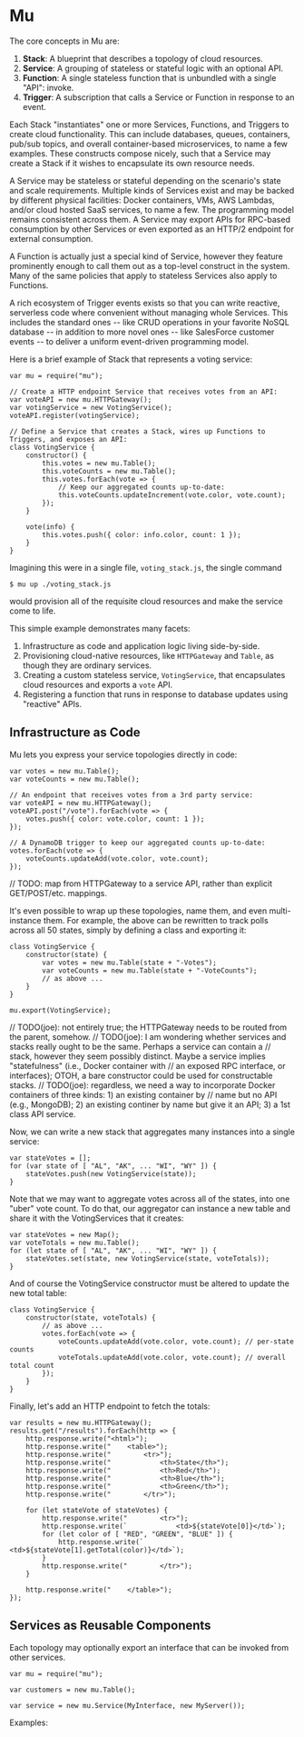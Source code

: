 # Mu

The core concepts in Mu are:

1. **Stack**: A blueprint that describes a topology of cloud resources.
2. **Service**: A grouping of stateless or stateful logic with an optional API.
3. **Function**: A single stateless function that is unbundled with a single "API": invoke.
4. **Trigger**: A subscription that calls a Service or Function in response to an event.

Each Stack "instantiates" one or more Services, Functions, and Triggers to create cloud functionality.  This can include
databases, queues, containers, pub/sub topics, and overall container-based microservices, to name a few examples.  These
constructs compose nicely, such that a Service may create a Stack if it wishes to encapsulate its own resource needs.

A Service may be stateless or stateful depending on the scenario's state and scale requirements.  Multiple kinds of
Services exist and may be backed by different physical facilities: Docker containers, VMs, AWS Lambdas, and/or cloud
hosted SaaS services, to name a few.  The programming model remains consistent across them.  A Service may export APIs
for RPC-based consumption by other Services or even exported as an HTTP/2 endpoint for external consumption.

A Function is actually just a special kind of Service, however they feature prominently enough to call them out as a
top-level construct in the system.  Many of the same policies that apply to stateless Services also apply to Functions.

A rich ecosystem of Trigger events exists so that you can write reactive, serverless code where convenient without
managing whole Services.  This includes the standard ones -- like CRUD operations in your favorite NoSQL database -- in
addition to more novel ones -- like SalesForce customer events -- to deliver a uniform event-driven programming model.

Here is a brief example of Stack that represents a voting service:

    var mu = require("mu");
    
    // Create a HTTP endpoint Service that receives votes from an API:
    var voteAPI = new mu.HTTPGateway();
    var votingService = new VotingService();
    voteAPI.register(votingService);
    
    // Define a Service that creates a Stack, wires up Functions to Triggers, and exposes an API:
    class VotingService {
        constructor() {
            this.votes = new mu.Table();
            this.voteCounts = new mu.Table();
            this.votes.forEach(vote => {
                // Keep our aggregated counts up-to-date:
                this.voteCounts.updateIncrement(vote.color, vote.count);
            });
        }

        vote(info) {
            this.votes.push({ color: info.color, count: 1 });
        }
    }

Imagining this were in a single file, `voting_stack.js`, the single command

    $ mu up ./voting_stack.js

would provision all of the requisite cloud resources and make the service come to life.

This simple example demonstrates many facets:

1. Infrastructure as code and application logic living side-by-side.
2. Provisioning cloud-native resources, like `HTTPGateway` and `Table`, as though they are ordinary services.
3. Creating a custom stateless service, `VotingService`, that encapsulates cloud resources and exports a `vote` API.
4. Registering a function that runs in response to database updates using "reactive" APIs.

## Infrastructure as Code

Mu lets you express your service topologies directly in code:

    var votes = new mu.Table();
    var voteCounts = new mu.Table();

    // An endpoint that receives votes from a 3rd party service:
    var voteAPI = new mu.HTTPGateway();
    voteAPI.post("/vote").forEach(vote => {
        votes.push({ color: vote.color, count: 1 });
    });

    // A DynamoDB trigger to keep our aggregated counts up-to-date:
    votes.forEach(vote => {
        voteCounts.updateAdd(vote.color, vote.count);
    });

// TODO: map from HTTPGateway to a service API, rather than explicit GET/POST/etc. mappings.

It's even possible to wrap up these topologies, name them, and even multi-instance them.  For example, the above can
be rewritten to track polls across all 50 states, simply by defining a class and exporting it:

    class VotingService {
        constructor(state) {
            var votes = new mu.Table(state + "-Votes");
            var voteCounts = new mu.Table(state + "-VoteCounts");
            // as above ...
        }
    }

    mu.export(VotingService);

// TODO(joe): not entirely true; the HTTPGateway needs to be routed from the parent, somehow.
// TODO(joe): I am wondering whether services and stacks really ought to be the same.  Perhaps a service can contain a
//     stack, however they seem possibly distinct.  Maybe a service implies "statefulness" (i.e., Docker container with
//     an exposed RPC interface, or interfaces); OTOH, a bare constructor could be used for constructable stacks.
// TODO(joe): regardless, we need a way to incorporate Docker containers of three kinds: 1) an existing container by
//     name but no API (e.g., MongoDB); 2) an existing continer by name but give it an API; 3) a 1st class API service.

Now, we can write a new stack that aggregates many instances into a single service:

    var stateVotes = [];
    for (var state of [ "AL", "AK", ... "WI", "WY" ]) {
        stateVotes.push(new VotingService(state));
    }

Note that we may want to aggregate votes across all of the states, into one "uber" vote count.  To do that, our
aggregator can instance a new table and share it with the VotingServices that it creates:

    var stateVotes = new Map();
    var voteTotals = new mu.Table();
    for (let state of [ "AL", "AK", ... "WI", "WY" ]) {
        stateVotes.set(state, new VotingService(state, voteTotals));
    }

And of course the VotingService constructor must be altered to update the new total table:

    class VotingService {
        constructor(state, voteTotals) {
            // as above ...
            votes.forEach(vote => {
                voteCounts.updateAdd(vote.color, vote.count); // per-state counts
                voteTotals.updateAdd(vote.color, vote.count); // overall total count
            });
        }
    }

Finally, let's add an HTTP endpoint to fetch the totals:

    var results = new mu.HTTPGateway();
    results.get("/results").forEach(http => {
        http.response.write("<html>");
        http.response.write("    <table>");
        http.response.write("        <tr>");
        http.response.write("            <th>State</th>");
        http.response.write("            <th>Red</th>");
        http.response.write("            <th>Blue</th>");
        http.response.write("            <th>Green</th>");
        http.response.write("        </tr>");

        for (let stateVote of stateVotes) {
            http.response.write("        <tr>");
            http.response.write(`            <td>${stateVote[0]}</td>`);
            for (let color of [ "RED", "GREEN", "BLUE" ]) {
                http.response.write(`            <td>${stateVote[1].getTotal(color)}</td>`);
            }
            http.response.write("        </tr>");
        }

        http.response.write("    </table>");
    });

## Services as Reusable Components

Each topology may optionally export an interface that can be invoked from other services.

    var mu = require("mu");

    var customers = new mu.Table();

    var service = new mu.Service(MyInterface, new MyServer());

Examples:




